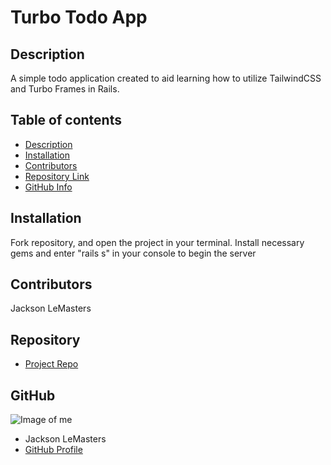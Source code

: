 # **Turbo Todo App**
## Description 
A simple todo application created to aid learning how to utilize TailwindCSS and Turbo Frames in Rails.
## Table of contents
- [Description](#Description)
- [Installation](#Installation)
- [Contributors](#Contributors)
- [Repository Link](#Repository)
- [GitHub Info](#GitHub) 
## Installation
Fork repository, and open the project in your terminal. Install necessary gems and enter "rails s" in your console to begin the server
## Contributors
Jackson LeMasters
## Repository
- [Project Repo](github.com/tf-jlemasters/turbo-todos)
## GitHub
![Image of me](https://avatars.githubusercontent.com/u/101416043?v=4)
- Jackson LeMasters
- [GitHub Profile](https://github.com/tf-jlemasters)

